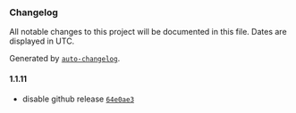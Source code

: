 ### Changelog

All notable changes to this project will be documented in this file. Dates are displayed in UTC.

Generated by [`auto-changelog`](https://github.com/CookPete/auto-changelog).

#### 1.1.11

- disable github release [`64e0ae3`](https://github.com/alfonsus20/webpack-publish-extension/commit/64e0ae3a2d613a221270b5fed87a3831efd8b23a)
